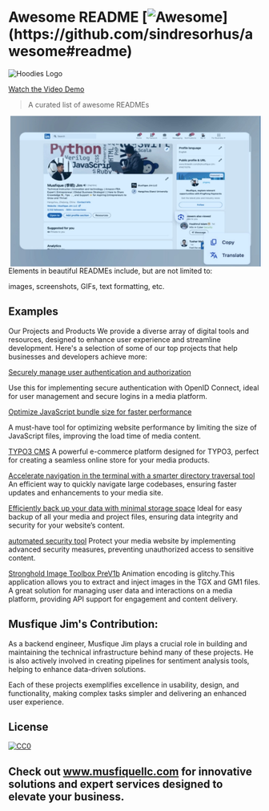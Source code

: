 
# Awesome README [![Awesome]([https://cdn.jsdelivr.net/gh/sindresorhus/awesome@d7305f38d29fed78fa85652e3a63e154dd8e8829/media/badge.svg](https://www.vivvix.com/hs-fs/hubfs/new%20logo.png?width=888&height=166&name=new%20logo.png))](https://github.com/sindresorhus/awesome#readme)


![Hoodies Logo](https://www.vivvix.com/hs-fs/hubfs/new%20logo.png?width=440&height=82&name=new%20logo.png)

[Watch the Video Demo](https://github.com/musfiquejim/hoodies.com/blob/main/vvxproject.mp4)

> A curated list of awesome READMEs

<img src="image.png" align="right" width="500" height="300"/>

Elements in beautiful READMEs include, but are not limited to:

images, screenshots, GIFs, text formatting, etc.
   
## Examples

Our Projects and Products
We provide a diverse array of digital tools and resources, designed to enhance user experience and streamline development. Here's a selection of some of our top projects that help businesses and developers achieve more:


[Securely manage user authentication and authorization](http://www.example.com)

Use this for implementing secure authentication with OpenID Connect, ideal for user management and secure logins in a media platform.

[Optimize JavaScript bundle size for faster performance](https://github.com/ai/size-limit)

A must-have tool for optimizing website performance by limiting the size of JavaScript files, improving the load time of media content.

[TYPO3 CMS](aimeos/aimeos-typo3)
A powerful e-commerce platform designed for TYPO3, perfect for creating a seamless online store for your media products.

[Accelerate navigation in the terminal with a smarter directory traversal tool](https://github.com/ajeetdsouza/zoxide)
An efficient way to quickly navigate large codebases, ensuring faster updates and enhancements to your media site.

[Efficiently back up your data with minimal storage space](https://github.com/alichtman/shallow-backup)
Ideal for easy backup of all your media and project files, ensuring data integrity and security for your website’s content.

[automated security tool](https://github.com/alichtman/stronghold)
Protect your media website by implementing advanced security measures, preventing unauthorized access to sensitive content.


[Stronghold Image Toolbox PreV1b](https://stronghold.heavengames.com/downloads/showfile.php?fileid=4474)
Animation encoding is glitchy.This application allows you to extract and inject images in the TGX and GM1 files.
A great solution for managing user data and interactions on a media platform, providing API support for engagement and content delivery.


## Musfique Jim's Contribution: 
As a backend engineer, Musfique Jim plays a crucial role in building and maintaining the technical infrastructure behind many of these projects. He is also actively involved in creating pipelines for sentiment analysis tools, helping to enhance data-driven solutions.

Each of these projects exemplifies excellence in usability, design, and functionality, making complex tasks simpler and delivering an enhanced user experience.


## License

[![CC0](https://licensebuttons.net/p/zero/1.0/88x31.png)](https://creativecommons.org/publicdomain/zero/1.0/)

## Check out www.musfiquellc.com for innovative solutions and expert services designed to elevate your business.
